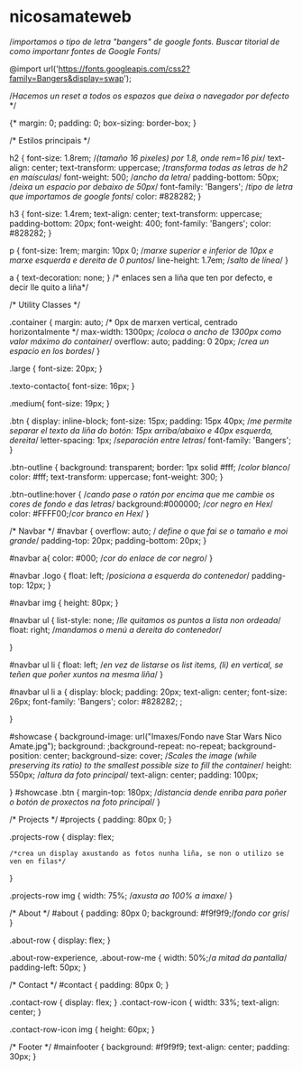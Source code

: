 # nicosamateweb
/*importamos o tipo de letra "bangers" de google fonts. Buscar titorial de como importanr fontes de Google Fonts*/

@import url('https://fonts.googleapis.com/css2?family=Bangers&display=swap');

/*Hacemos un reset a todos os espazos que deixa o navegador por defecto* */

{*
	margin: 0;
	padding: 0;
	box-sizing: border-box;
}

/* Estilos principais */


h2 {
	font-size: 1.8rem; /*(tamaño 16 pixeles) por 1.8, onde rem=16 pix*/
	text-align: center;
	text-transform: uppercase; /*transforma todas as letras de h2 en maísculas*/
	font-weight: 500; /*ancho da letra*/
	padding-bottom: 50px; /*deixa un espacio por debaixo de 50px*/
	font-family: 'Bangers'; /*tipo de letra que importamos de google fonts*/
	color: #828282;
}

h3 {
	font-size: 1.4rem;
	text-align: center;
	text-transform: uppercase;
	padding-bottom: 20px;
	font-weight: 400;
	font-family: 'Bangers';
	color: #828282;
}

p {
	font-size: 1rem;
	margin: 10px 0; /*marxe superior e inferior de 10px e marxe esquerda e dereita de 0 puntos*/
	line-height: 1.7em; /*salto de línea*/
}

a {
	text-decoration: none;
} /* enlaces sen a liña que ten por defecto, e decir lle quito a liña*/

/* Utility Classes */

.container {
	margin: auto; /* 0px de marxen vertical, centrado horizontalmente */
	max-width: 1300px; /*coloca o ancho de 1300px como valor máximo do container*/
	overflow: auto;
	padding: 0 20px; /*crea un espacio en los bordes*/
}

.large {
	font-size: 20px;
}

.texto-contacto{
	font-size: 16px;
}

.medium{
	font-size: 19px;
}

.btn {
	display: inline-block;
	font-size: 15px;
	padding: 15px 40px; /*me permite separar el texto da liña do botón: 15px arriba/abaixo e 40px esquerda, dereita*/
	letter-spacing: 1px; /*separación entre letras*/
	font-family: 'Bangers';
}

.btn-outline {
	background: transparent;
	border: 1px solid #fff; /*color blanco*/
	color: #fff;
	text-transform: uppercase;
	font-weight: 300;
}

.btn-outline:hover { /*cando pase o ratón por encima que me cambie os cores de fondo e das letras*/
	background:#000000; /*cor negro en Hex*/
	color: #FFFF00;/*cor branco en Hex*/
}

/* Navbar */
#navbar {
	overflow: auto; / *define o que fai se o tamaño e moi grande*/
	padding-top: 20px;
	padding-bottom: 20px;
}

#navbar a{
	color: #000; /*cor do enlace de cor negro*/ 
}

#navbar .logo {
	float: left; /*posiciona a esquerda do contenedor*/
	padding-top: 12px;
}

#navbar img {
	height: 80px;
}

#navbar ul {
	list-style: none; /*lle quitamos os puntos a lista non ordeada*/
	float: right; /*mandamos o menú a dereita do contenedor*/

}

#navbar ul li {
	float: left; /*en vez de listarse os list items, (li) en vertical, se teñen que poñer xuntos na mesma liña*/ 
}

#navbar ul li a { 
	display: block;
	padding: 20px;
	text-align: center;
	font-size: 26px;
	font-family: 'Bangers';
	color: #828282;
;


}


#showcase {
 	background-image: url("Imaxes/Fondo nave Star Wars Nico Amate.jpg");
 	background: ;background-repeat: no-repeat;
	background-position: center;
	background-size: cover; /*Scales the image (while preserving its ratio) to the smallest possible size to fill the container*/
	height: 550px; /*altura da foto principal*/
	text-align: center;
	padding: 100px;

}
#showcase .btn {
	margin-top: 180px;   /*distancia dende enriba para poñer o botón de proxectos na foto principal*/
}

/* Projects */
#projects {
	padding: 80px 0;
}

.projects-row {
	display: flex;

	/*crea un display axustando as fotos nunha liña, se non o utilizo se ven en filas*/
}

.projects-row img {
	width: 75%; /*axusta ao 100% a imaxe*/
}

/* About */
#about {
	padding: 80px 0;
	background: #f9f9f9;/*fondo cor gris*/
}

.about-row {
	display: flex;
}

.about-row-experience,
.about-row-me {
	width: 50%;/*a mitad da pantalla*/
	padding-left: 50px;
}


/* Contact */
#contact {
	padding: 80px 0;
}

.contact-row {
	display: flex;
}
.contact-row-icon {
	width: 33%;
	text-align: center;
}

.contact-row-icon img {
	height: 60px;
}

/* Footer */
#mainfooter {
	background: #f9f9f9;
	text-align: center;
	padding: 30px;
}


